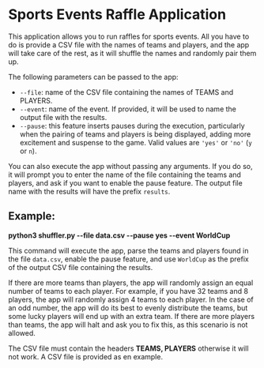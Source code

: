 # Sports Events Raffle Application

This application allows you to run raffles for sports events. All you have to do is provide a CSV file with the names of teams and players, and the app will take care of the rest, as it will shuffle the names and randomly pair them up.

The following parameters can be passed to the app:

- `--file`: name of the CSV file containing the names of TEAMS and PLAYERS.
- `--event`: name of the event. If provided, it will be used to name the output file with the results.
- `--pause`: this feature inserts pauses during the execution, particularly when the pairing of teams and players is being displayed, adding more excitement and suspense to the game. Valid values are `'yes'` or `'no'` (`y` or `n`).

You can also execute the app without passing any arguments. If you do so, it will prompt you to enter the name of the file containing the teams and players, and ask if you want to enable the pause feature. The output file name with the results will have the prefix `results`.

## Example:

**python3 shuffler.py --file data.csv --pause yes --event WorldCup**

This command will execute the app, parse the teams and players found in the file `data.csv`, enable the pause feature, and use `WorldCup` as the prefix of the output CSV file containing the results.

If there are more teams than players, the app will randomly assign an equal number of teams to each player. For example, if you have 32 teams and 8 players, the app will randomly assign 4 teams to each player. In the case of an odd number, the app will do its best to evenly distribute the teams, but some lucky players will end up with an extra team. If there are more players than teams, the app will halt and ask you to fix this, as this scenario is not allowed.

The CSV file must contain the headers **TEAMS, PLAYERS** otherwise it will not work. A CSV file is provided as en example.